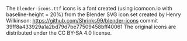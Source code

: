 The `blender-icons.ttf` icons is a font created (using icomoon.io with baseline-height = 20%) from the Blender SVG icon set created by Henry Wilkinson: https://github.com/Shrinks99/blender-icons commit 39ff8a433929a1a2bd79d7be77509458bff40061
The original icons are distributed under the CC BY-SA 4.0 license.
